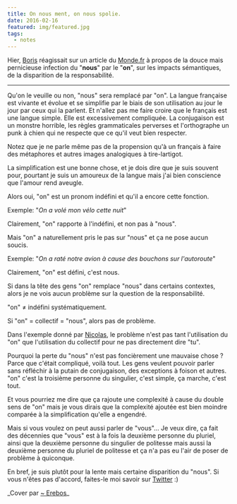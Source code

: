 ```yaml
---
title: On nous ment, on nous spolie.
date: 2016-02-16
featured: img/featured.jpg
tags:
  - notes
---
```


Hier, [Boris](http://twitter.com/borisschapira) réagissait sur un article du [Monde.fr](http://correcteurs.blog.lemonde.fr/2016/01/30/le-pronom-nous-est-il-entre-en-zone-omineuse/) à propos de la douce mais pernicieuse infection du "**nous**" par le "**on**", sur les impacts sémantiques, de la disparition de la responsabilité.

---

Qu'on le veuille ou non, "nous" sera remplacé par "on". La langue française est vivante et évolue et se simplifie par le biais de son utilisation au jour le jour par ceux qui la parlent. Et n'allez pas me faire croire que le français est une langue simple. Elle est excessivement compliquée. La conjugaison est un monstre horrible, les règles grammaticales perverses et l'orthographe un punk à chien qui ne respecte que ce qu'il veut bien respecter.

Notez que je ne parle même pas de la propension qu'à un français à faire des métaphores et autres images analogiques à tire-lartigot.

La simplification est une bonne chose, et je dois dire que je suis souvent pour, pourtant je suis un amoureux de la langue mais j'ai bien conscience que l'amour rend aveugle.

Alors oui, "on" est un pronom indéfini et qu'il a encore cette fonction.

Exemple: "_On a volé mon vélo cette nuit_"

Clairement, "on" rapporte à l'indéfini, et non pas à "nous".

Mais "on" a naturellement pris le pas sur "nous" et ça ne pose aucun soucis.

Exemple: "_On a raté notre avion à cause des bouchons sur l'autoroute_"

Clairement, "on" est défini, c'est nous.

Si dans la tête des gens "on" remplace "nous" dans certains contextes, alors je ne vois aucun problème sur la question de la responsabilité.

"on" ≠ indéfini systématiquement.

Si "on" = collectif = "nous", alors pas de problème.

Dans l'exemple donné par [Nicolas](http://www.nicolas-hoffmann.net/source/1560-J-ai-decide-d-arreter-de-sauver-le-monde.html), le problème n'est pas tant l'utilisation du "on" que l'utilisation du collectif pour ne pas directement dire "tu".

Pourquoi la perte du "nous" n'est pas foncièrement une mauvaise chose ? Parce que c'était compliqué, voilà tout. Les gens veulent pouvoir parler sans réfléchir à la putain de conjugaison, des exceptions à foison et autres. "on" c'est la troisième personne du singulier, c'est simple, ça marche, c'est tout.

Et vous pourriez me dire que ça rajoute une complexité à cause du double sens de "on" mais je vous dirais que la complexité ajoutée est bien moindre comparée à la simplification qu'elle a engendré.

Mais si vous voulez on peut aussi parler de "vous"… Je veux dire, ça fait des décennies que "vous" est à la fois la deuxième personne du pluriel, ainsi que la deuxième personne du singulier de politesse mais aussi la deuxième personne du pluriel de politesse et ça n'a pas eu l'air de poser de problème à quiconque.

En bref, je suis plutôt pour la lente mais certaine disparition du "nous". Si vous n'êtes pas d'accord, faites-le moi savoir sur [Twitter](http://twitter.com/GoOz) :)

_Cover par [~ Erebos](https://www.flickr.com/photos/erebos_/6169168565/)\_
